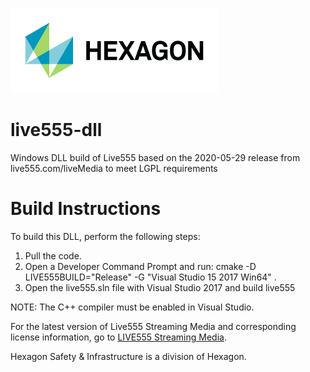 ![Hexagon logo](/Hexagon_RGB.jpg)

# live555-dll
Windows DLL build of Live555 based on the 2020-05-29 release from live555.com/liveMedia to meet LGPL requirements

# Build Instructions
To build this DLL, perform the following steps:
1. Pull the code.
2. Open a Developer Command Prompt and run: cmake -D LIVE555BUILD="Release" -G "Visual Studio 15 2017 Win64" .
3. Open the live555.sln file with Visual Studio 2017 and build live555

NOTE: The C++ compiler must be enabled in Visual Studio.

For the latest version of Live555 Streaming Media and corresponding license information, go to [LIVE555 Streaming Media](http://www.live555.com/liveMedia/).

Hexagon Safety & Infrastructure is a division of Hexagon.
